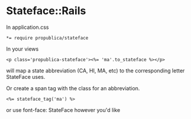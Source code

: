 # Stateface::Rails

In application.css
    
    *= require propublica/stateface

In your views

    <p class='propublica-stateface'><%= 'ma'.to_stateface %></p>

will map a state abbreviation (CA, HI, MA, etc) to the corresponding letter StateFace uses.

Or create a span tag with the class for an abbreviation.

    <%= stateface_tag('ma') %>

or use font-face: StateFace however you'd like